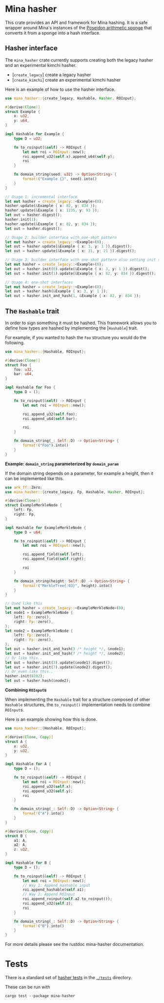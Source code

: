 # Mina hasher

This crate provides an API and framework for Mina hashing.  It is a safe wrapper around Mina's instances of the [Poseidon arithmetic sponge](https://github.com/o1-labs/cryptography-rfcs/blob/master/mina/001-poseidon-sponge.md) that converts it from a sponge into a hash interface.

## Hasher interface

The `mina_hasher` crate currently supports creating both the legacy hasher and an experimental kimchi hasher.

* [`create_legacy`] create a legacy hasher
* [`create_kimchi`] create an experimental kimchi hasher

Here is an example of how to use the hasher interface.

```rust
use mina_hasher::{create_legacy, Hashable, Hasher, ROInput};

#[derive(Clone)]
struct Example {
    x: u32,
    y: u64,
}

impl Hashable for Example {
    type D = u32;

    fn to_roinput(&self) -> ROInput {
        let mut roi = ROInput::new();
        roi.append_u32(self.x).append_u64(self.y);
        roi
    }

    fn domain_string(seed: u32) -> Option<String> {
        format!("Example {}", seed).into()
    }
}

// Usage 1: incremental interface
let mut hasher = create_legacy::<Example>(0);
hasher.update(&Example { x: 82, y: 834 });
hasher.update(&Example { x: 1235, y: 93 });
let out = hasher.digest();
hasher.init(1);
hasher.update(&Example { x: 82, y: 834 });
let out = hasher.digest();

// Usage 2: builder interface with one-shot pattern
let mut hasher = create_legacy::<Example>(0);
let out = hasher.update(&Example { x: 3, y: 1 }).digest();
let out = hasher.update(&Example { x: 31, y: 21 }).digest();

// Usage 3: builder interface with one-shot pattern also setting init state
let mut hasher = create_legacy::<Example>(0);
let out = hasher.init(0).update(&Example { x: 3, y: 1 }).digest();
let out = hasher.init(1).update(&Example { x: 82, y: 834 }).digest();

// Usage 4: one-shot interfaces
let mut hasher = create_legacy::<Example>(0);
let out = hasher.hash(&Example { x: 3, y: 1 });
let out = hasher.init_and_hash(1, &Example { x: 82, y: 834 });
```

## The `Hashable` trait

In order to sign something it must be hashed.  This framework allows you to define how types are hashed by implementing the [`Hashable`] trait.

For example, if you wanted to hash the `Foo` structure you would do the following.

```rust
use mina_hasher::{Hashable, ROInput};

#[derive(Clone)]
struct Foo {
    foo: u32,
    bar: u64,
}

impl Hashable for Foo {
    type D = ();

    fn to_roinput(&self) -> ROInput {
        let mut roi = ROInput::new();

        roi.append_u32(self.foo);
        roi.append_u64(self.bar);

        roi
    }

    fn domain_string(_: Self::D) -> Option<String> {
        format!("Foo").into()
    }
}
```

**Example: `domain_string` parameterized by `domain_param`**

If the domain string depends on a parameter, for example a height, then it can be implemented like this.

```rust
use ark_ff::Zero;
use mina_hasher::{create_legacy, Fp, Hashable, Hasher, ROInput};

#[derive(Clone)]
struct ExampleMerkleNode {
    left: Fp,
    right: Fp,
}

impl Hashable for ExampleMerkleNode {
    type D = u64;

    fn to_roinput(&self) -> ROInput {
        let mut roi = ROInput::new();

        roi.append_field(self.left);
        roi.append_field(self.right);

        roi
    }

    fn domain_string(height: Self::D) -> Option<String> {
        format!("MerkleTree{:03}", height).into()
    }
}

// Used like this
let mut hasher = create_legacy::<ExampleMerkleNode>(0);
let node1 = ExampleMerkleNode {
    left: Fp::zero(),
    right: Fp::zero(),
};
let node2 = ExampleMerkleNode {
    left: Fp::zero(),
    right: Fp::zero(),
};
let out = hasher.init_and_hash(3 /* height */, &node1);
let out = hasher.init_and_hash(7 /* height */, &node2);
// Or like this..
let out = hasher.init(3).update(&node1).digest();
let out = hasher.init(7).update(&node2).digest();
// Or even like this..
hasher.init(8192);
let out = hasher.hash(&node2);
```

**Combining `ROInput`s**

When implementing the `Hashable` trait for a structure composed of other `Hashable`
structures, the `to_roinput()` implementation needs to combine `ROInput`s.

Here is an example showing how this is done.

```rust
use mina_hasher::{Hashable, ROInput};

#[derive(Clone, Copy)]
struct A {
    x: u32,
    y: u32,
}

impl Hashable for A {
    type D = ();

    fn to_roinput(&self) -> ROInput {
        let mut roi = ROInput::new();
        roi.append_u32(self.x);
        roi.append_u32(self.y);
        roi
    }

    fn domain_string(_: Self::D) -> Option<String> {
        format!("A").into()
    }
}

#[derive(Clone, Copy)]
struct B {
    a1: A,
    a2: A,
    z: u32,
}

impl Hashable for B {
    type D = ();

    fn to_roinput(&self) -> ROInput {
        let mut roi = ROInput::new();
        // Way 1: Append Hashable input
        roi.append_hashable(self.a1);
        // Way 2: Append ROInput
        roi.append_roinput(self.a2.to_roinput());
        roi.append_u32(self.z);
        roi
    }

    fn domain_string(_: Self::D) -> Option<String> {
        format!("B").into()
    }
}
```

For more details please see the rustdoc mina-hasher documentation.

# Tests

There is a standard set of [hasher tests](https://github.com/o1-labs/proof-systems/tree/master/hasher/tests/hasher.rs) in the [`./tests`](https://github.com/o1-labs/proof-systems/tree/master/hasher/tests) directory.

These can be run with

`cargo test --package mina-hasher`
